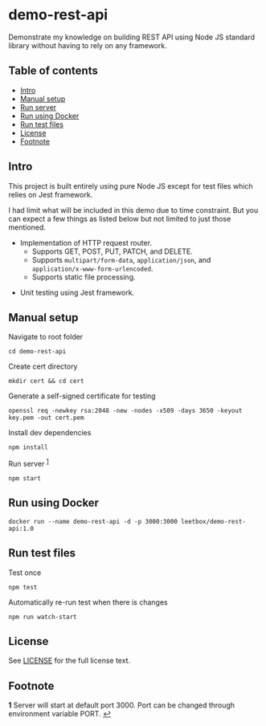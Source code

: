 
# demo-rest-api

Demonstrate my knowledge on building REST API using Node JS standard library without having to rely on any framework.

## Table of contents

* [Intro](#intro)
* [Manual setup](#manual-setup)
* [Run server](#run-server)
* [Run using Docker](#run-using-docker)
* [Run test files](#run-test-files)
* [License](#license)
* [Footnote](#footnote)

## Intro

This project is built entirely using pure Node JS except for test files which relies on Jest framework.

I had limit what will be included in this demo due to time constraint. But you can expect a few things as listed below but not limited to just those mentioned.

* Implementation of HTTP request router.
  * Supports GET, POST, PUT, PATCH, and DELETE.
  * Supports `multipart/form-data`, `application/json`, and `application/x-www-form-urlencoded`.
  * Supports static file processing.
- Unit testing using Jest framework.

## Manual setup

Navigate to root folder
```
cd demo-rest-api
```

Create cert directory
```
mkdir cert && cd cert
```

Generate a self-signed certificate for testing
```
openssl req -newkey rsa:2048 -new -nodes -x509 -days 3650 -keyout key.pem -out cert.pem
```

Install dev dependencies
```
npm install
```

Run server <sup id='tc1'>[1](#tf1)</sup>
```
npm start
```

## Run using Docker
```
docker run --name demo-rest-api -d -p 3000:3000 leetbox/demo-rest-api:1.0
```

## Run test files

Test once
```
npm test
```

Automatically re-run test when there is changes
```
npm run watch-start
```
## License

See [LICENSE](https://github.com/ridhuanhassan/demo-rest-api/blob/main/LICENSE) for the full
license text.

## Footnote

<b id='tf1'>1</b> Server will start at default port 3000. Port can be changed through environment variable PORT. [↩](#tc1)